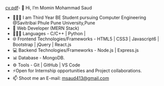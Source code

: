 [cv.pdf](https://github.com/saudmomin786/saudmomin786/files/13677776/cv.pdf)- 👋 Hi, I’m Momin Mohammad Saud
- 👷🏼‍♂️ I am Third Year BE Student pursuing Computer Engineering @Savitribai Phule Pune University,Pune
- 🔭 Web Developer (MERN Stack)
- 🧑🏻‍💻 Languages - C/C++ | Python |
- 🌐 Frontend Technologies/Frameworks - HTML5 | CSS3 | Javascript6 | Bootstrap | jQuery | React.js
- 💻 Backend Technologies/Frameworks - Node.js | Express.js
- 📊 Database - MongoDB.
- ⚙️ Tools - Git | GitHub | VS Code
- ⚡Open for Internship opportunities and Project collaborations.
- 📫 Shoot me an E-mail: msaud413@gmail.com

